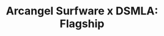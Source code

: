 ---
ee_id_show: '4504'
site: '1'
type: '5'
title: 'Arcangel Surfware x DSMLA: Flagship'
url: arcangel-surfware-x-dsmla
live_url: ''
year: '2019'
venue: DSMLA
state_country: LA
pitch: Built a copy of the Arcangel Surfware scandinavian flagship @ DSMLA…
ps: ''
imgs: dover-street-market-la-2019-XX-web-fs--1TkK.jpg,dover-street-market-la-2019-XX-web-fs--8jSG.jpg,dover-street-market-la-2019-XX-web-fs--4EwY.jpg,dover-street-market-la-2019-XX-web-fs--8v4e.jpg,dover-street-market-la-2019-XX-web-fs--9XJS.jpg,dover-street-market-la-2019-XX-web-fs--ahgz.jpg,dover-street-market-la-2019-XX-web-fs--dFFK.jpg,dover-street-market-la-2019-XX-web-fs--dgxO.jpg,dover-street-market-la-2019-XX-web-fs--Fe5B.jpg,dover-street-market-la-2019-XX-web-fs--HD9H.jpg,dover-street-market-la-2019-XX-web-fs--IuDK.jpg,dover-street-market-la-2019-XX-web-fs--kPQ7.jpg,dover-street-market-la-2019-XX-web-fs--M8OL.jpg,dover-street-market-la-2019-XX-web-fs--OdUG.jpg,dover-street-market-la-2019-XX-web-fs--RlWL.jpg,dover-street-market-la-2019-XX-web-fs--pf5V.jpg,dover-street-market-la-2019-XX-web-fs--SCQQ.jpg,dover-street-market-la-2019-XX-web-fs--SCQe.jpg,dover-street-market-la-2019-XX-web-fs--vM3E.jpg,dover-street-market-la-2019-XX-web-fs--w9vz.jpg,dover-street-market-la-2019-XX-web-fs--waql.jpg,dover-street-market-la-2019-XX-web-fs--yFRB.jpg,dover-street-market-la-2019-XX-web-fs--yTFm.jpg,dover-street-market-la-2019-XX-web-fs--YFWd.jpg,dover-street-market-la-2019-XX-web-fs--wlKN.jpg,dover-street-market-la-2019-XX-web-fs--ytzy.jpg,dover-street-market-la-2019-XX-web-fs--zPV0.jpg,dover-street-market-la-2019-XX-web-fs--zYwF.jpg,dover-street-market-la-2019-XX-web-ih--imHc.jpg
things: "[4111] [2013-117-the-source-desktop-wireform] 2013-117 The Source Issue 1
  Desktop Wireform (SRF-014),[4112] [2013-133-the-source-issue-3-i-shot-andy-warhol]
  2013 133 The Source Issue 3 I Shot Andy Warhol (SRF-016),[4113] [2013-168-the-source-issue-4-on-and-on]
  2013-168 The Source Issue 4 On and On  (SRF-017),[4114] [2013-138-the-source-pizza-party]
  2013 138 The Source Issue 2 Pizza Party (SRF-015),[4138] [2013-115-24-Dances-For-The-Electric-Piano]
  2013-015 24 Dances For The Electric Piano (SRF-001),[4140] [2013-221-24-dances-for-electric-piano-drawing-srf-013]
  2013-221 24 Dances for Electric Piano (Drawing) (SRF-013),[4211] [2013-136-the-source-issue-5-space-invader]
  2013-136 The Source Issue 5 Space Invader  (SRF-20),[4213] [2013-137-the-source-hello-world-pen-plotter]
  2013-137 The Source Issue 6  Hello World Pen Plotter (SRF-22),[4214] [2013-140-the-source-issue-7-dooogle]
  2013-140 The Source Issue 7 Dooogle  (SRF-23),[4215] [2013-134-the-source-issue-8-six-sixty-six]
  2013-134 The Source Issue 8 Six Sixty Six  (SRF-24),[4277] [2014-088-going-negative-lakes]
  2014-088 Going Negative / Lakes,[4297] [2015-159-fuck-negativity-sweatpants-srf-027]
  2015-159 Fuck Negativity Sweatpants (SRF-027),[4298] [2015-158-fuck-negativity-hoodie-srf-026]
  2015-158 Fuck Negativity Hoodie (SRF-026),[4299] [2015-157-fuck-negativity-t-shirt-srf-025]
  2015-157 Fuck Negativity T-Shirt (SRF-025),[4305] [2015-164-fuck-negativity-slides-srf-032]
  2015-164 Fuck Negativity Slides (SRF-032),[4366] [2016-077-fuck-negativity-white-sweatpants]
  2016-077 Fuck Negativity Sweatpants,[4367] [2016-078-fuck-negativity-white-hoodie-srf-035]
  2016-078 Fuck Negativity White Hoodie (SRF-035),[4368] [2016-079-fuck-negativity-white-t-shirt-srf-034]
  2016-079 Fuck Negativity White T-Shirt (SRF-034),[4378] [2016-061-the-source-digest-srf-038]
  2016-061 The Source Digest (SRF-038),[4409] [2013-141-the-source-issue-10-what-a-misunderstanding]
  2013-141 The Source  Issue #10: What a misunderstanding!,[4410] [2013-144-the-source-issue-9-colors-personal-edition]
  2013-144 The Source Issue #9: Colors Personal Edition,[4451] [2018-052-multi-function-scarf]
  2018-052 Multi-function scarf"
layout: shows
---